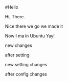 #Hello 

Hi, There.

Nice there we go we made it

Now I ma in Ubuntu Yay!

new changes

after setting

new setting changes

after config changes